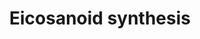 ---
annotations:
- id: PW:0001239
  parent: classic metabolic pathway
  type: Pathway Ontology
  value: eicosanoid biosynthetic pathway
authors:
- A.Kwa
- MaintBot
- Khanspers
- Thomas
- Christine Chichester
- Mkutmon
- Eweitz
description: 'In biochemistry, eicosanoids are signaling molecules made by oxidation
  of twenty-carbon essential fatty acids, (EFAs). They exert complex control over
  many bodily systems, mainly in inflammation or immunity, and as messengers in the
  central nervous system.  Source: [[wikipedia:Eicosanoid|Wikipedia]]'
last-edited: 2021-05-23
organisms:
- Mus musculus
redirect_from:
- /index.php/Pathway:WP318
- /instance/WP318
revision: null
schema-jsonld:
- '@context': https://schema.org/
  '@id': https://wikipathways.github.io/pathways/WP318.html
  '@type': Dataset
  creator:
    '@type': Organization
    name: WikiPathways
  description: 'In biochemistry, eicosanoids are signaling molecules made by oxidation
    of twenty-carbon essential fatty acids, (EFAs). They exert complex control over
    many bodily systems, mainly in inflammation or immunity, and as messengers in
    the central nervous system.  Source: [[wikipedia:Eicosanoid|Wikipedia]]'
  keywords:
  - 12-HETE
  - 15-HETE
  - 5-HETE
  - 5-HPETE
  - Alox12
  - Alox15
  - Alox5
  - Alox5ap
  - Alox8
  - Arachidonic acid
  - Dpep1
  - Ggt1
  - Leukotriene A4
  - Leukotriene B4
  - Leukotriene C4
  - Leukotriene D4
  - Leukotriene E4
  - Lta4h
  - Ltc4s
  - PGD2 11-ketoreduc
  - PGE2 9-ketoreduc
  - Peroxidase?
  - Pla2g2a
  - Pla2g6
  - Pnpla8
  - Prostaglandin D2
  - Prostaglandin F2a
  - Prostaglandin H2
  - Prostaglandin I2
  - Ptgds
  - Ptges
  - Ptges2
  - Ptgis
  - Ptgs1
  - Ptgs2
  - Tbxas1
  - Thromboxane A2
  - Thromboxane B2
  license: CC0
  name: Eicosanoid synthesis
seo: CreativeWork
title: Eicosanoid synthesis
wpid: WP318
---